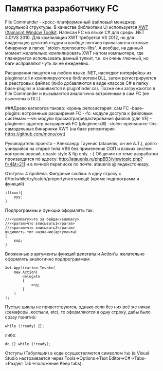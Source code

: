 ﻿Памятка разработчику FC
====

File Commander - кросс-платформенный файловый менеджер модульной структуры.
В качестве библиотеки UI используется [XWT (Xamarin) Window Toolkit](https://github.com/mono/xwt).
Написан FC на языке C# для среды .NET 4.0/VS 2010. Для компиляции XWT требуется VS 2012, но для владельцев десятой студии и вообще лентяев прилагаются готовые бинарники в папке "stolen-opensource-libs". А вообще, на данный момент желательно компилировать XWT на том компьютере, где планируется использовать данный тулкит, т.к. он очень глючный, но баги исправляют чуть ли не ежедневно.

Расширения пишутся на любом языке .NET, наследют интерфейсы из pluginner.dll и компилируются в библиотеки DLL, затем регистрируются в реестровых файлах (либо добавляются в виде классов C# в папку base-plugins и зашиваются в pluginfinder.cs). Позже они загружаются в File Commander и вызываются аналогично встроенным в сам FC (не вынесены в DLL).

###Древо каталогов таково:
	корень репозистария: сам FC
	-base-plugins: встроенные расширения FC
	--fc: модули доступа к файловым системам
	--ve: модули просмотра/редактирования файлов (для VE)
	-pluginner: адаптер расширений FC (pluginner.dll)
	-stolen-opensource-libs: самодельные бинарники XWT (на базе репозитария https://github.com/mono/xwt)

Руководитель проекта - Александр Тауенис (atauenis, он же А.Т.), долго учившийся на старье типа VB6 без применения ООП и всяких систем контроля версий, qbasic style & ftp only. :-)
Общение по теме разработки производится по адресу: http://atauenis.ru/phpBB3/viewtopic.php?f=4&t=211 и в личной переписке по почте: atauenis @ яндексточкару.

Отступы: 4 пробела.
Фигурные скобки: в одну строку с if/for/while/try/catch/property/чтотамещё (кроме подпрограмм и функций)

	if(xxx){
		yyy;
	}

Подпрограммы и функции оформлять так:

	///<summary>что за байда</summary>
	///<param>что вписывать1</param>
	///<param>что вписывать2</param>
	видимость тип название(аргументы)
	{
		код;
	}

Вложенные в аргументы функций делегаты и Action'ы желательно оформлять аналогично подпрограммам:

	Xwt.Application.Invoke(
		new Action(
			delegate
			{
				код;
			}
		)
	);

Пустые циклы не приветствуются, однако если без них всё же никак (семафоры, костыли, etc), то оформляются в одну строку, дабы было сразу понятно:

	while (!ready) {};
либо:

	do {} while (!ready);

Отступы (Табуляции) в коде осуществляются символом `Tab` (в Visual Studio настраивается через Tools->Options->Text Editor->C#->Tabs->Раздел Tab->положение Keep tabs).